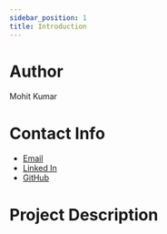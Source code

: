 ```yaml
---
sidebar_position: 1
title: Introduction
---
```



# Author
Mohit Kumar
# Contact Info
- [Email](mailto:madscientists1523gmail.com)
- [Linked In](https://linkedin.com/in/claddy)
- [GitHub](https://github.com/claddyk)

# Project Description